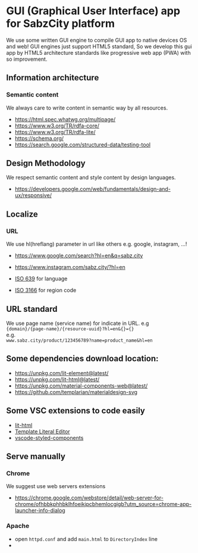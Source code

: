 # GUI (Graphical User Interface) app for SabzCity platform
We use some written GUI engine to compile GUI app to native devices OS and web! GUI engines just support HTML5 standard, So we develop this gui app by HTML5 architecture standards like progressive web app (PWA) with so improvement.

## Information architecture
### Semantic content
We always care to write content in semantic way by all resources.
- https://html.spec.whatwg.org/multipage/
- https://www.w3.org/TR/rdfa-core/
- https://www.w3.org/TR/rdfa-lite/
- https://schema.org/
- https://search.google.com/structured-data/testing-tool

## Design Methodology
We respect semantic content and style content by design languages.
- https://developers.google.com/web/fundamentals/design-and-ux/responsive/

## Localize
### URL
We use hl(hreflang) parameter in url like others e.g. google, instagram, ...!   
- https://www.google.com/search?hl=en&q=sabz.city
- https://www.instagram.com/sabz.city/?hl=en

- [ISO 639](https://www.iso.org/iso-639-language-codes.html) for language
- [ISO 3166](https://en.wikipedia.org/wiki/ISO_3166) for region code

## URL standard
We use page name (service name) for indicate in URL. e.g   
` {domain}/{page-name}/{resource-uuid}?hl=en&{}={} `   
e.g.   
` www.sabz.city/product/123456789?name=product_name&hl=en `

## Some dependencies download location:
- https://unpkg.com/lit-element@latest/
- https://unpkg.com/lit-html@latest/
- https://unpkg.com/material-components-web@latest/
- https://github.com/templarian/materialdesign-svg

## Some VSC extensions to code easily
- [lit-html](https://marketplace.visualstudio.com/items?itemName=bierner.lit-html)
- [Template Literal Editor](https://marketplace.visualstudio.com/items?itemName=plievone.vscode-template-literal-editor)
- [vscode-styled-components](https://marketplace.visualstudio.com/items?itemName=jpoissonnier.vscode-styled-components)

## Serve manually
### Chrome
We suggest use web servers extensions
- https://chrome.google.com/webstore/detail/web-server-for-chrome/ofhbbkphhbklhfoeikjpcbhemlocgigb?utm_source=chrome-app-launcher-info-dialog

### Apache
- open `httpd.conf` and add `main.html` to `DirectoryIndex` line
- 
